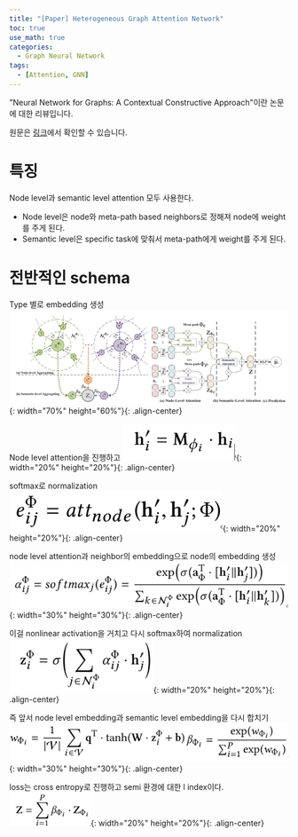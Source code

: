 ```yaml
---
title: "[Paper] Heterogeneous Graph Attention Network"
toc: true
use_math: true
categories:
  - Graph Neural Network
tags:
  - [Attention, GNN]
---
```


"Neural Network for Graphs: A Contextual Constructive Approach"이란 논문에 대한 리뷰입니다.

원문은 [링크](https://dl.acm.org/doi/abs/10.1145/3308558.3313562?casa_token=31HAUQjNolEAAAAA:kMu4yG_a7cPQGxjIvAabOlOqLWg-337XeT7MxtJfE-Jyze8nQmHNB9S7qZl0oLuVmnmhB27lhoE)에서 확인할 수 있습니다.


# 특징
Node level과 semantic level attention 모두 사용한다.
- Node level은 node와 meta-path based neighbors로 정해져 node에 weight를 주게 된다. 
- Semantic level은 specific task에 맞춰서 meta-path에게 weight를 주게 된다.

  
# 전반적인 schema

Type 별로 embedding 생성
![제목](/assets/images/GNN/han_1.PNG){: width="70%" height="60%"}{: .align-center} 
 
Node level attention을 진행하고
![제목](/assets/images/GNN/han_2.PNG){: width="20%" height="20%"}{: .align-center} 
 
softmax로 normalization
![제목](/assets/images/GNN/han_3.PNG){: width="20%" height="20%"}{: .align-center} 

node level attention과 neighbor의 embedding으로 node의 embedding 생성
![제목](/assets/images/GNN/han_4.PNG){: width="30%" height="30%"}{: .align-center} 
  
이걸 nonlinear activation을 거치고 다시 softmax하여 normalization
![제목](/assets/images/GNN/han_5.PNG){: width="20%" height="20%"}{: .align-center} 

즉 앞서 node level embedding과 semantic level embedding을 다시 합치기
![제목](/assets/images/GNN/han_6.PNG){: width="30%" height="30%"}{: .align-center} 

loss는 cross entropy로 진행하고 semi 환경에 대한 l index이다.
![제목](/assets/images/GNN/han_7.PNG){: width="20%" height="20%"}{: .align-center} 



